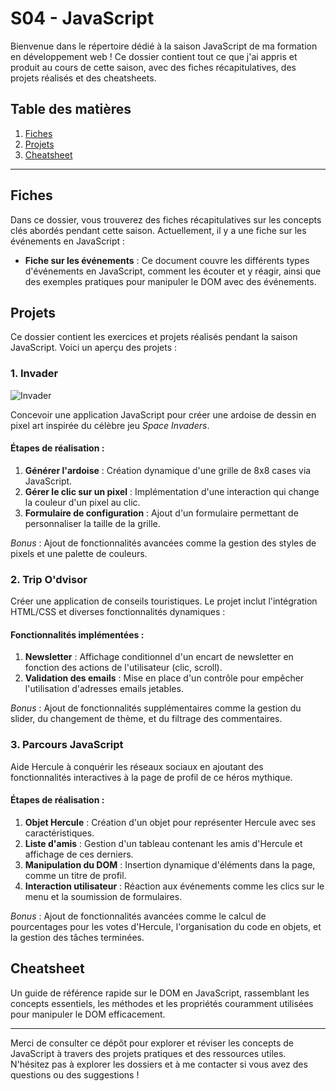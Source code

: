 # S04 - JavaScript

Bienvenue dans le répertoire dédié à la saison JavaScript de ma formation en développement web ! Ce dossier contient tout ce que j'ai appris et produit au cours de cette saison, avec des fiches récapitulatives, des projets réalisés et des cheatsheets.

## Table des matières

1. [Fiches](#fiches)
2. [Projets](#projets)
3. [Cheatsheet](#cheatsheet)

---

## Fiches

Dans ce dossier, vous trouverez des fiches récapitulatives sur les concepts clés abordés pendant cette saison. Actuellement, il y a une fiche sur les événements en JavaScript :

- **Fiche sur les événements** : Ce document couvre les différents types d'événements en JavaScript, comment les écouter et y réagir, ainsi que des exemples pratiques pour manipuler le DOM avec des événements.

## Projets

Ce dossier contient les exercices et projets réalisés pendant la saison JavaScript. Voici un aperçu des projets :

### 1. Invader

![Invader](resultat.png)

Concevoir une application JavaScript pour créer une ardoise de dessin en pixel art inspirée du célèbre jeu *Space Invaders*.

#### Étapes de réalisation :
1. **Générer l'ardoise** : Création dynamique d'une grille de 8x8 cases via JavaScript.
2. **Gérer le clic sur un pixel** : Implémentation d'une interaction qui change la couleur d'un pixel au clic.
3. **Formulaire de configuration** : Ajout d'un formulaire permettant de personnaliser la taille de la grille.

*Bonus* : Ajout de fonctionnalités avancées comme la gestion des styles de pixels et une palette de couleurs.

### 2. Trip O'dvisor

Créer une application de conseils touristiques. Le projet inclut l'intégration HTML/CSS et diverses fonctionnalités dynamiques :

#### Fonctionnalités implémentées :
1. **Newsletter** : Affichage conditionnel d'un encart de newsletter en fonction des actions de l'utilisateur (clic, scroll).
2. **Validation des emails** : Mise en place d'un contrôle pour empêcher l'utilisation d'adresses emails jetables.

*Bonus* : Ajout de fonctionnalités supplémentaires comme la gestion du slider, du changement de thème, et du filtrage des commentaires.

### 3. Parcours JavaScript

Aide Hercule à conquérir les réseaux sociaux en ajoutant des fonctionnalités interactives à la page de profil de ce héros mythique.

#### Étapes de réalisation :
1. **Objet Hercule** : Création d'un objet pour représenter Hercule avec ses caractéristiques.
2. **Liste d'amis** : Gestion d'un tableau contenant les amis d'Hercule et affichage de ces derniers.
3. **Manipulation du DOM** : Insertion dynamique d'éléments dans la page, comme un titre de profil.
4. **Interaction utilisateur** : Réaction aux événements comme les clics sur le menu et la soumission de formulaires.

*Bonus* : Ajout de fonctionnalités avancées comme le calcul de pourcentages pour les votes d'Hercule, l'organisation du code en objets, et la gestion des tâches terminées.

## Cheatsheet

Un guide de référence rapide sur le DOM en JavaScript, rassemblant les concepts essentiels, les méthodes et les propriétés couramment utilisées pour manipuler le DOM efficacement.

---

Merci de consulter ce dépôt pour explorer et réviser les concepts de JavaScript à travers des projets pratiques et des ressources utiles. N'hésitez pas à explorer les dossiers et à me contacter si vous avez des questions ou des suggestions !

